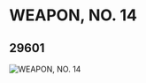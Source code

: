 # WEAPON, NO. 14
## 29601
![WEAPON, NO. 14](https://lc-www-live-s.legocdn.com/media/bricks/5/2/6189813.jpg)